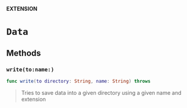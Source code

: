 **EXTENSION**

# `Data`

## Methods
### `write(to:name:)`

```swift
func write(to directory: String, name: String) throws
```

> Tries to save data into a given directory using a given name and extension
